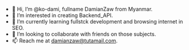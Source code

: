 - 👋 Hi, I’m @ko-dami, fullname DamianZaw from Myanmar.
- 👀 I’m interested in creating Backend_API.
- 🌱 I’m currently learning fullstck development and browsing internet in SEO.
- 💞️ I’m looking to collaborate with friends on those subjects.
- 📫 Reach me at damianzaw@tutamail.com. 

<!---
ko-dami/ko-dami is a ✨ special ✨ repository because its `README.md` (this file) appears on your GitHub profile.
You can click the Preview link to take a look at your changes.
--->
